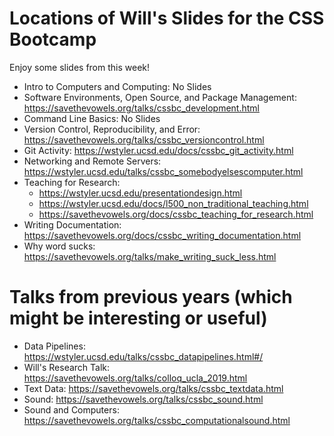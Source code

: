 # Locations of Will's Slides for the CSS Bootcamp

Enjoy some slides from this week!

- Intro to Computers and Computing: No Slides
- Software Environments, Open Source, and Package Management: <https://savethevowels.org/talks/cssbc_development.html>
- Command Line Basics: No Slides
- Version Control, Reproducibility, and Error: <https://savethevowels.org/talks/cssbc_versioncontrol.html>
- Git Activity: <https://wstyler.ucsd.edu/docs/cssbc_git_activity.html>
- Networking and Remote Servers: <https://wstyler.ucsd.edu/talks/cssbc_somebodyelsescomputer.html>
- Teaching for Research:
    - <https://wstyler.ucsd.edu/presentationdesign.html>
    - <https://wstyler.ucsd.edu/docs/l500_non_traditional_teaching.html>
    - <https://savethevowels.org/docs/cssbc_teaching_for_research.html>
- Writing Documentation: <https://savethevowels.org/docs/cssbc_writing_documentation.html>
- Why word sucks: <https://savethevowels.org/talks/make_writing_suck_less.html>

# Talks from previous years (which might be interesting or useful)

- Data Pipelines: <https://wstyler.ucsd.edu/talks/cssbc_datapipelines.html#/>
- Will's Research Talk: <https://savethevowels.org/talks/colloq_ucla_2019.html>
- Text Data: <https://savethevowels.org/talks/cssbc_textdata.html>
- Sound: <https://savethevowels.org/talks/cssbc_sound.html>
- Sound and Computers: <https://savethevowels.org/talks/cssbc_computationalsound.html>

